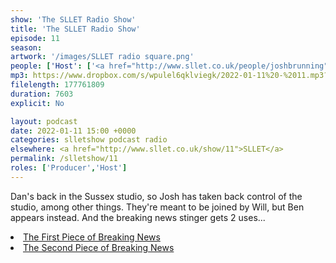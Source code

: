 ```yaml
---
show: 'The SLLET Radio Show'
title: 'The SLLET Radio Show'
episode: 11
season: 
artwork: '/images/SLLET radio square.png'
people: ['Host': ['<a href="http://www.sllet.co.uk/people/joshbrunning">Josh Brunning</a>', '<a href="http://www.sllet.co.uk/people/danjellicoe">Dan Jellicoe</a>'],'Guests':'<a href="http://www.sllet.co.uk/people/bensams">Ben Sams</a>']
mp3: https://www.dropbox.com/s/wpulel6qklviegk/2022-01-11%20-%2011.mp3?raw=1
filelength: 177761809
duration: 7603
explicit: No

layout: podcast
date: 2022-01-11 15:00 +0000
categories: slletshow podcast radio
elsewhere: <a href="http://www.sllet.co.uk/show/11">SLLET</a>
permalink: /slletshow/11
roles: ['Producer','Host']
---
```


Dan's back in the Sussex studio, so Josh has taken back control of the studio, among other things. They're meant to be joined by Will, but Ben appears instead. And the breaking news stinger gets 2 uses...

<li><a href="https://www.instagram.com/p/CYmMj1isVD4/">The First Piece of Breaking News</a></li>
<li><a href="https://www.derbytelegraph.co.uk/news/derby-news/plans-reveal-fake-bricks-cover-6473064">The Second Piece of Breaking News</a></li>
